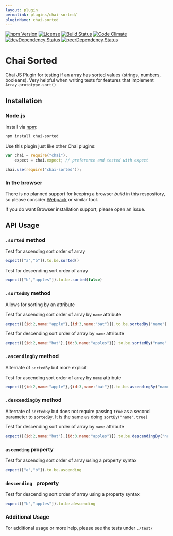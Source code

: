 ```yaml
---
layout: plugin
permalink: plugins/chai-sorted/
pluginName: chai-sorted
---
```


[![npm Version](https://img.shields.io/npm/v/chai-sorted.svg)](https://npmjs.org/package/chai-sorted)
[![License](https://img.shields.io/npm/l/chai-sorted.svg)](LICENSE)
[![Build Status](https://travis-ci.org/johntimothybailey/chai-sorted.svg?branch=master)](https://travis-ci.org/johntimothybailey/chai-sorted)
[![Code Climate](https://codeclimate.com/github/johntimothybailey/chai-sorted/badges/gpa.svg)](https://codeclimate.com/github/johntimothybailey/chai-sorted)
[![devDependency Status](https://david-dm.org/johntimothybailey/chai-sorted/dev-status.svg)](https://david-dm.org/johntimothybailey/chai-sorted#info=devDependencies)
[![peerDependency Status](https://david-dm.org/johntimothybailey/chai-sorted/peer-status.svg)](https://david-dm.org/johntimothybailey/chai-sorted#info=peerDependencies)

# Chai Sorted

Chai JS Plugin for testing if an array has sorted values (strings, numbers, booleans). Very helpful when writing tests for features that implement `Array.prototype.sort()`

## Installation

### Node.js

Install via [npm](http://npmjs.org):

```bash
npm install chai-sorted
```

Use this plugin just like other Chai plugins:


```javascript
var chai = require("chai"),
    expect = chai.expect; // preference and tested with expect

chai.use(require("chai-sorted"));
```

### In the browser

There is no planned support for keeping a browser *build* in this respository, so please consider [Webpack](https://webpack.github.io/) or similar tool.

If you do want Browser installation support, please open an issue.

## API Usage

### `.sorted` method

Test for ascending sort order of array

```javascript
expect(["a","b"]).to.be.sorted()
```

Test for descending sort order of array

```javascript
expect(["b","apples"]).to.be.sorted(false)
```

### `.sortedBy` method

Allows for sorting by an attribute

Test for ascending sort order of array by `name` attribute

```javascript
expect([{id:2,name:"apple"},{id:3,name:"bat"}]).to.be.sortedBy("name")
```

Test for descending sort order of array by `name` attribute

```javascript
expect([{id:2,name:"bat"},{id:3,name:"apples"}]).to.be.sortedBy("name",true)
```

### `.ascendingBy` method
Alternate of `sortedBy` but more explicit

Test for ascending sort order of array by `name` attribute

```javascript
expect([{id:2,name:"apple"},{id:3,name:"bat"}]).to.be.ascendingBy("name")
```

### `.descendingBy` method
Alternate of `sortedBy` but does not require passing `true` as a second parameter to `sortedBy`. It is the same as doing `sortBy("name",true)`

Test for descending sort order of array by `name` attribute

```javascript
expect([{id:2,name:"bat"},{id:3,name:"apples"}]).to.be.descendingBy("name")
```

### `ascending` property

Test for ascending sort order of array using a property syntax

```javascript
expect(["a","b"]).to.be.ascending
```

### `descending ` property

Test for descending sort order of array using a property syntax

```javascript
expect(["b","apples"]).to.be.descending
```

### Additional Usage
For additional usage or more help, please see the tests under `./test/`
